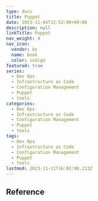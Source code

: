 ```yaml
---
type: docs
title: Puppet
date: 2023-11-04T12:52:00+09:00
description: null
linkTitle: Puppet
nav_weight: 4
nav_icon:
  vendor: bs
  name: book
  color: indigo
featured: true
series:
  - Dev Ops
  - Infrastructure as Code
  - Configuration Management
  - Puppet
  - tools
categories:
  - Dev Ops
  - Infrastructure as Code
  - Configuration Management
  - Puppet
  - tools
tags:
  - Dev Ops
  - Infrastructure as Code
  - Configuration Management
  - Puppet
  - tools
lastmod: 2023-11-11T16:02:00.213Z
---
```


## Reference
